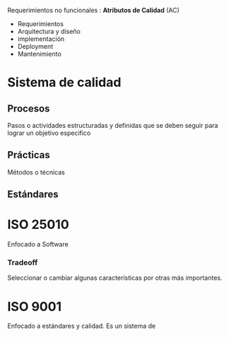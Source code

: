 Requerimientos no funcionales : **Atributos de Calidad** (AC)
- Requerimientos
- Arquitectura y diseño
- implementación
- Deployment
- Mantenimiento
# Sistema de calidad
## Procesos
Pasos o actividades estructuradas y definidas que se deben seguir para lograr un objetivo especifico
## Prácticas
Métodos o técnicas
## Estándares

# ISO 25010
Enfocado a Software
### Tradeoff
Seleccionar o cambiar algunas características por otras más importantes.
# ISO 9001
Enfocado a estándares y calidad. Es un sistema de